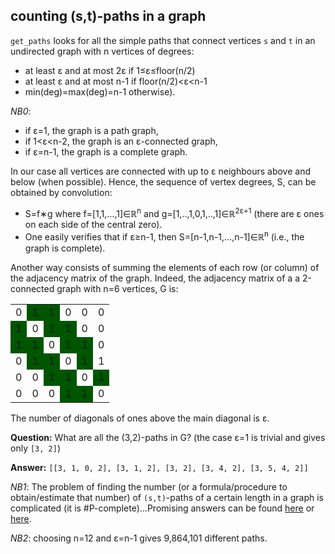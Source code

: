 ## counting (s,t)-paths in a graph

`get_paths` looks for all the simple paths that connect vertices `s` and `t` in an undirected graph with n vertices of degrees:
 - at least &epsilon; and at most 2&epsilon; if 1&le;&epsilon;&le;floor(n/2) 
 - at least &epsilon; and at most n-1 if floor(n/2)&lt;&epsilon;&lt;n-1
 - min(deg)=max(deg)=n-1 otherwise). 

_NB0_: 
 - if &epsilon;=1, the graph is a path graph,
 - if 1&lt;&epsilon;&lt;n-2, the graph is an &epsilon;-connected graph,
 - if &epsilon;=n-1, the graph is a complete graph.

In our case all vertices are connected with up to &epsilon; neighbours above and below (when possible). Hence, the sequence of vertex degrees, S, can be obtained by convolution: 
 - S=f&lowast;g where f=[1,1,...,1]&isin;&Ropf;<sup>n</sup> and g=[1,..,1,0,1,..,1]&isin;&Ropf;<sup>2&epsilon;+1</sup> (there are &epsilon; ones on each side of the central zero). 
 - One easily verifies that if &epsilon;&ge;n-1, then S=[n-1,n-1,...,n-1]&isin;&Ropf;<sup>n</sup> (i.e., the graph is complete).

Another way consists of summing the elements of each row (or column) of the adjacency matrix of the graph. Indeed, the adjacency matrix of a a 2-connected graph with n=6 vertices, G is:
<table>
  <tr> <td>0</td> <td bgcolor=rgba(255,0,0,0.5)>1</td> <td bgcolor=rgba(255,0,0,0.5)>1</td> <td>0</td> <td>0</td> <td>0</td> </tr>
  <tr> <td bgcolor=rgba(255,0,0,0.5)>1</td> <td>0</td> <td bgcolor=rgba(255,0,0,0.5)>1</td> <td bgcolor=rgba(255,0,0,0.5)>1</td> <td>0</td> <td>0</td> </tr>
  <tr> <td bgcolor=rgba(255,0,0,0.5)>1</td> <td bgcolor=rgba(255,0,0,0.5)>1</td> <td>0</td> <td bgcolor=rgba(255,0,0,0.5)>1</td> <td bgcolor=rgba(255,0,0,0.5)>1</td> <td>0</td> </tr>
  <tr> <td>0</td> <td bgcolor=rgba(255,0,0,0.5)>1</td> <td bgcolor=rgba(255,0,0,0.5)>1</td> <td>0</td> <td bgcolor=rgba(255,0,0,0.5)>1</td bgcolor=rgba(255,0,0,0.5)> <td>1</td> </tr>
  <tr> <td>0</td> <td>0</td> <td bgcolor=rgba(255,0,0,0.5)>1</td> <td bgcolor=rgba(255,0,0,0.5)>1</td> <td>0</td> <td bgcolor=rgba(255,0,0,0.5)>1</td>  </tr>
  <tr> <td>0</td> <td>0</td> <td>0</td> <td bgcolor=rgba(255,0,0,0.5)>1</td> <td bgcolor=rgba(255,0,0,0.5)>1</td> <td>0</td> </tr>
</table>

The number of diagonals of ones above the main diagonal is &epsilon;.

__Question:__ What are all the (3,2)-paths in G? (the case &epsilon;=1 is trivial and gives only `[3, 2]`)

__Answer:__ `[[3, 1, 0, 2], [3, 1, 2], [3, 2], [3, 4, 2], [3, 5, 4, 2]]`

_NB1_: The problem of finding the number (or a formula/procedure to obtain/estimate that number) of `(s,t)`-paths of a certain length in a graph is complicated (it is \#P-complete)...Promising answers can be found [here](https://people.smp.uq.edu.au/DirkKroese/ps/robkro_rev.pdf) or [here](http://citeseerx.ist.psu.edu/viewdoc/download;jsessionid=EC4731136167A4EB6D39E68680065D4B?doi=10.1.1.156.345&rep=rep1&type=pdf).

_NB2_: choosing n=12 and &epsilon;=n-1 gives 9,864,101 different paths.
